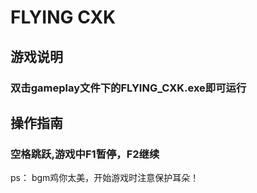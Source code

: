 # FLYING CXK
## 游戏说明
### 双击gameplay文件下的FLYING_CXK.exe即可运行
## 操作指南 
### 空格跳跃,游戏中F1暂停，F2继续

ps： bgm鸡你太美，开始游戏时注意保护耳朵！